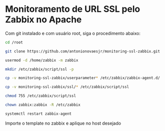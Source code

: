 # Monitoramento de URL SSL pelo Zabbix no Apache

Com git instalado e com usuário root, siga o procedimento abaixo:

```sh
cd /root

git clone https://github.com/antonionovaesjr/monitoring-ssl-zabbix.git

usermod -d /home/zabbix -m zabbix

mkdir /etc/zabbix/script/ssl -p

cp -v monitoring-ssl-zabbix/userparameter* /etc/zabbix/zabbix-agent.d/

cp -v monitoring-ssl-zabbix/ssl/* /etc/zabbix/script/ssl

chmod 755 /etc/zabbix/script/ssl

chown zabbix:zabbix -R /etc/zabbix

systemctl restart zabbix-agent
```

Importe o template no zabbix e aplique no host desejado
